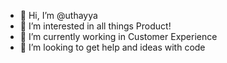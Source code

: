 - 👋 Hi, I’m @uthayya
- 👀 I’m interested in all things Product!
- 🌱 I’m currently working in Customer Experience
- 💞️ I’m looking to get help and ideas with code


<!---
uthayya/uthayya is a ✨ special ✨ repository because its `README.md` (this file) appears on your GitHub profile.
You can click the Preview link to take a look at your changes.
--->
